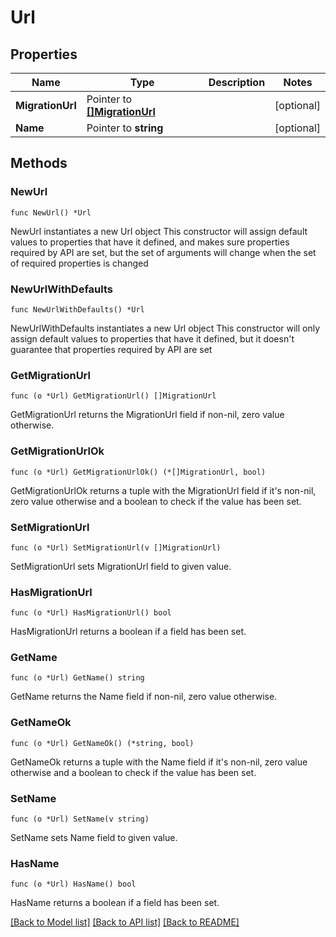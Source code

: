 # Url

## Properties

Name | Type | Description | Notes
------------ | ------------- | ------------- | -------------
**MigrationUrl** | Pointer to [**[]MigrationUrl**](MigrationUrl.md) |  | [optional] 
**Name** | Pointer to **string** |  | [optional] 

## Methods

### NewUrl

`func NewUrl() *Url`

NewUrl instantiates a new Url object
This constructor will assign default values to properties that have it defined,
and makes sure properties required by API are set, but the set of arguments
will change when the set of required properties is changed

### NewUrlWithDefaults

`func NewUrlWithDefaults() *Url`

NewUrlWithDefaults instantiates a new Url object
This constructor will only assign default values to properties that have it defined,
but it doesn't guarantee that properties required by API are set

### GetMigrationUrl

`func (o *Url) GetMigrationUrl() []MigrationUrl`

GetMigrationUrl returns the MigrationUrl field if non-nil, zero value otherwise.

### GetMigrationUrlOk

`func (o *Url) GetMigrationUrlOk() (*[]MigrationUrl, bool)`

GetMigrationUrlOk returns a tuple with the MigrationUrl field if it's non-nil, zero value otherwise
and a boolean to check if the value has been set.

### SetMigrationUrl

`func (o *Url) SetMigrationUrl(v []MigrationUrl)`

SetMigrationUrl sets MigrationUrl field to given value.

### HasMigrationUrl

`func (o *Url) HasMigrationUrl() bool`

HasMigrationUrl returns a boolean if a field has been set.

### GetName

`func (o *Url) GetName() string`

GetName returns the Name field if non-nil, zero value otherwise.

### GetNameOk

`func (o *Url) GetNameOk() (*string, bool)`

GetNameOk returns a tuple with the Name field if it's non-nil, zero value otherwise
and a boolean to check if the value has been set.

### SetName

`func (o *Url) SetName(v string)`

SetName sets Name field to given value.

### HasName

`func (o *Url) HasName() bool`

HasName returns a boolean if a field has been set.


[[Back to Model list]](../README.md#documentation-for-models) [[Back to API list]](../README.md#documentation-for-api-endpoints) [[Back to README]](../README.md)


